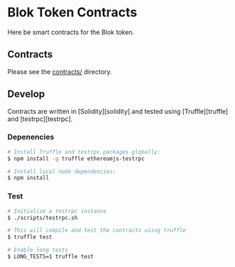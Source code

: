 # Blok Token Contracts

Here be smart contracts for the Blok token.

## Contracts

Please see the [contracts/](contracts) directory.

## Develop

Contracts are written in [Solidity][solidity] and tested using [Truffle][truffle] and [testrpc][testrpc].

### Depenencies

```bash
# Install Truffle and testrpc packages globally:
$ npm install -g truffle ethereumjs-testrpc

# Install local node dependencies:
$ npm install
```

### Test

```bash
# Initialize a testrpc instance
$ ./scripts/testrpc.sh

# This will compile and test the contracts using truffle
$ truffle test

# Enable long tests
$ LONG_TESTS=1 truffle test
```